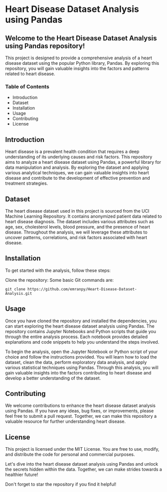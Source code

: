 # Heart Disease Dataset Analysis using Pandas

## Welcome to the Heart Disease Dataset Analysis using Pandas repository!

This project is designed to provide a comprehensive analysis of a heart disease dataset using the popular Python library, Pandas. By exploring this repository, you will gain valuable insights into the factors and patterns related to heart disease.

### Table of Contents
- Introduction
- Dataset
- Installation
- Usage
- Contributing
- License

## Introduction
Heart disease is a prevalent health condition that requires a deep understanding of its underlying causes and risk factors. This repository aims to analyze a heart disease dataset using Pandas, a powerful library for data manipulation and analysis. By exploring the dataset and applying various analytical techniques, we can gain valuable insights into heart disease and contribute to the development of effective prevention and treatment strategies.

## Dataset
The heart disease dataset used in this project is sourced from the UCI Machine Learning Repository. It contains anonymized patient data related to heart disease diagnosis. The dataset includes various attributes such as age, sex, cholesterol levels, blood pressure, and the presence of heart disease. Throughout the analysis, we will leverage these attributes to uncover patterns, correlations, and risk factors associated with heart disease.

## Installation
To get started with the analysis, follow these steps:

Clone the repository:
Some basic Git commands are:
```
git clone https://github.com/emranpy/Heart-Disease-Dataset-Analysis.git
```
## Usage

Once you have cloned the repository and installed the dependencies, you can start exploring the heart disease dataset analysis using Pandas. The repository contains Jupyter Notebooks and Python scripts that guide you through the entire analysis process. Each notebook provides detailed explanations and code snippets to help you understand the steps involved.

To begin the analysis, open the Jupyter Notebook or Python script of your choice and follow the instructions provided. You will learn how to load the dataset, clean the data, perform exploratory data analysis, and apply various statistical techniques using Pandas. Through this analysis, you will gain valuable insights into the factors contributing to heart disease and develop a better understanding of the dataset.

## Contributing

We welcome contributions to enhance the heart disease dataset analysis using Pandas. If you have any ideas, bug fixes, or improvements, please feel free to submit a pull request. Together, we can make this repository a valuable resource for further understanding heart disease.

## License
This project is licensed under the MIT License. You are free to use, modify, and distribute the code for personal and commercial purposes.

Let's dive into the heart disease dataset analysis using Pandas and unlock the secrets hidden within the data. Together, we can make strides towards a healthier future!

Don't forget to star the repository if you find it helpful!
